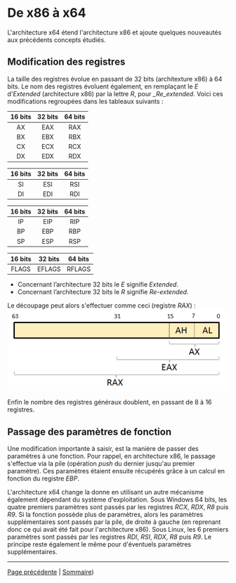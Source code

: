 # De x86 à x64
L'architecture x64 étend l'architecture x86 et ajoute quelques nouveautés aux précédents concepts étudiés.

## Modification des registres
La taille des registres évolue en passant de 32 bits (architexture x86) à 64 bits. Le nom des registres évoluent également, en remplaçant le *E* d'*Extended* (architecture x86) par la lettre *R*, pour *_Re\_extended*. Voici ces modifications regroupées dans les tableaux suivants :

|    16 bits    |     32 bits     |     64 bits    |
| :-----------: | :-------------: | :------------: |
|       AX      |        EAX      |      RAX       |
|       BX      |        EBX      |      RBX       |
|       CX      |        ECX      |      RCX       |
|       DX      |        EDX      |      RDX       |

|    16 bits    |     32 bits     |     64 bits    |
| :-----------: | :-------------: | :------------: |
|       SI      |        ESI      |      RSI       |
|       DI      |        EDI      |      RDI       |

|    16 bits    |     32 bits     |     64 bits    |
| :-----------: | :-------------: | :------------: |
|       IP      |        EIP      |      RIP       |
|       BP      |        EBP      |      RBP       |
|       SP      |        ESP      |      RSP       |

|    16 bits    |     32 bits     |     64 bits    |
| :-----------: | :-------------: | :------------: |
|     FLAGS     |      EFLAGS     |     RFLAGS     |

* Concernant l’architecture 32 bits le *E* signifie *Extended*.
* Concernant l’architecture 32 bits le *R* signifie *Re-extended*.

Le découpage peut alors s'effectuer comme ceci (registre _RAX_) :
![Découpage registre RAX](images/decoupage_registre_RAX.png)

Enfin le nombre des registres généraux doublent, en passant de 8 à 16 registres.

## Passage des paramètres de fonction
Une modification importante à saisir, est la manière de passer des paramètres à une fonction. Pour rappel, en architecture x86, le passage s'effectue via la pile (opération _push_ du dernier jusqu'au premier paramètre). Ces paramètres étaient ensuite récupérés grâce à un calcul en fonction du registre _EBP_.

L'architecture x64 change la donne en utilisant un autre mécanisme également dépendant du système d'exploitation. Sous Windows 64 bits, les quatre premiers paramètres sont passés par les registres _RCX_, _RDX_, _R8_ puis _R9_. Si la fonction possède plus de paramètres, alors les paramètres supplémentaires sont passés par la pile, de droite à gauche (en reprenant donc ce qui avait été fait pour l'architecture x86). Sous Linux, les 6 premiers paramètres sont passés par les registres _RDI_, _RSI_, _RDX_, _R8_ puis _R9_. Le principe reste également le même pour d'éventuels paramètres supplémentaires.

---

[Page précédente](10.Les-structures.md) | [Sommaire](../../README.md))